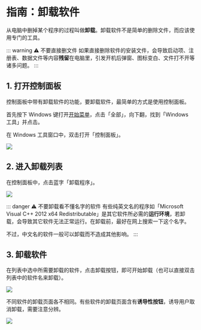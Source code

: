 # 指南：卸载软件

从电脑中删掉某个程序的过程叫做**卸载**。卸载软件不是简单的删除文件，而应该使用专门的工具。

::: warning :warning: 不要直接删文件
如果直接删除软件的安装文件，会导致启动项、注册表、数据文件等内容**残留**在电脑里，引发开机后弹窗、图标变白、文件打不开等诸多问题。
:::

## 1. 打开控制面板

控制面板中带有卸载软件的功能，要卸载软件，最简单的方式是使用控制面板。

首先按下 Windows 键打开[开始菜单](/concept/start_menu)，点击「全部」，向下翻，找到「Windows 工具」并点击。

在 Windows 工具窗口中，双击打开「控制面板」。

![](/pic/open_control_panel.png)

## 2. 进入卸载列表

在控制面板中，点击蓝字「卸载程序」。

![](/pic/uninstall_programs_in_control_panel.png)

::: danger :warning: 不要卸载看不懂名字的软件
有些纯英文名的程序如「Microsoft Visual C++ 2012  x64 Redistributable」是其它软件所必需的**运行环境**，若卸载，会导致其它软件无法正常运行。在卸载前，最好在网上搜索一下这个名字。

不过，中文名的软件一般可以卸载而不造成其他影响。
:::

## 3. 卸载软件

在列表中选中所需要卸载的软件，点击卸载按钮，即可开始卸载（也可以直接双击列表中的软件名来卸载）。

![](/pic/uninstall_programs_with_control_panel.png)

不同软件的卸载页面各不相同。有些软件的卸载页面含有**诱导性按钮**，诱导用户取消卸载，需要注意分辨。

![](/pic/360_wallpaper_misleading_button.png)